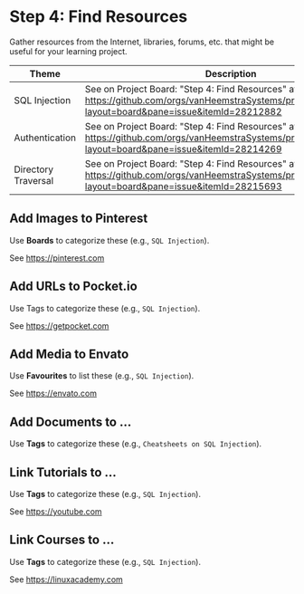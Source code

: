 # Step 4: Find Resources

Gather resources from the Internet, libraries, forums, etc. that might be useful for your learning project.

| Theme | Description |
| --- | --- |
| SQL Injection | See on Project Board: "Step 4: Find Resources" at https://github.com/orgs/vanHeemstraSystems/projects/18/views/1?layout=board&pane=issue&itemId=28212882 |
| Authentication | See on Project Board: "Step 4: Find Resources" at https://github.com/orgs/vanHeemstraSystems/projects/19/views/1?layout=board&pane=issue&itemId=28214269 |
| Directory Traversal | See on Project Board: "Step 4: Find Resources" at https://github.com/orgs/vanHeemstraSystems/projects/20/views/1?layout=board&pane=issue&itemId=28215693 |

## Add Images to Pinterest

Use **Boards** to categorize these (e.g., ```SQL Injection```).

See https://pinterest.com

## Add URLs to Pocket.io

Use Tags to categorize these (e.g., ```SQL Injection```).

See https://getpocket.com

## Add Media to Envato

Use **Favourites** to list these (e.g., ```SQL Injection```).

See https://envato.com

## Add Documents to ...

Use **Tags** to categorize these (e.g., ```Cheatsheets on SQL Injection```).

## Link Tutorials to ...

Use **Tags** to categorize these (e.g., ```SQL Injection```).

See https://youtube.com

## Link Courses to ...

Use **Tags** to categorize these (e.g., ```SQL Injection```).

See https://linuxacademy.com
